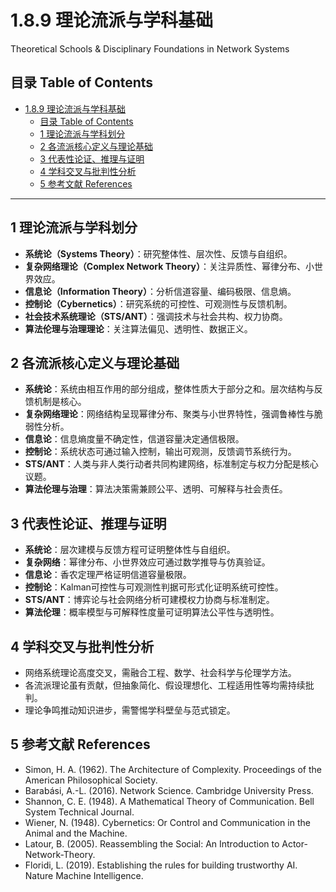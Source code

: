 # 1.8.9 理论流派与学科基础

Theoretical Schools & Disciplinary Foundations in Network Systems

## 目录 Table of Contents

- [1.8.9 理论流派与学科基础](#189-理论流派与学科基础)
  - [目录 Table of Contents](#目录-table-of-contents)
  - [1 理论流派与学科划分](#1-理论流派与学科划分)
  - [2 各流派核心定义与理论基础](#2-各流派核心定义与理论基础)
  - [3 代表性论证、推理与证明](#3-代表性论证推理与证明)
  - [4 学科交叉与批判性分析](#4-学科交叉与批判性分析)
  - [5 参考文献 References](#5-参考文献-references)

---

## 1 理论流派与学科划分

- **系统论（Systems Theory）**：研究整体性、层次性、反馈与自组织。
- **复杂网络理论（Complex Network Theory）**：关注异质性、幂律分布、小世界效应。
- **信息论（Information Theory）**：分析信道容量、编码极限、信息熵。
- **控制论（Cybernetics）**：研究系统的可控性、可观测性与反馈机制。
- **社会技术系统理论（STS/ANT）**：强调技术与社会共构、权力协商。
- **算法伦理与治理理论**：关注算法偏见、透明性、数据正义。

## 2 各流派核心定义与理论基础

- **系统论**：系统由相互作用的部分组成，整体性质大于部分之和。层次结构与反馈机制是核心。
- **复杂网络理论**：网络结构呈现幂律分布、聚类与小世界特性，强调鲁棒性与脆弱性分析。
- **信息论**：信息熵度量不确定性，信道容量决定通信极限。
- **控制论**：系统状态可通过输入控制，输出可观测，反馈调节系统行为。
- **STS/ANT**：人类与非人类行动者共同构建网络，标准制定与权力分配是核心议题。
- **算法伦理与治理**：算法决策需兼顾公平、透明、可解释与社会责任。

## 3 代表性论证、推理与证明

- **系统论**：层次建模与反馈方程可证明整体性与自组织。
- **复杂网络**：幂律分布、小世界效应可通过数学推导与仿真验证。
- **信息论**：香农定理严格证明信道容量极限。
- **控制论**：Kalman可控性与可观测性判据可形式化证明系统可控性。
- **STS/ANT**：博弈论与社会网络分析可建模权力协商与标准制定。
- **算法伦理**：概率模型与可解释性度量可证明算法公平性与透明性。

## 4 学科交叉与批判性分析

- 网络系统理论高度交叉，需融合工程、数学、社会科学与伦理学方法。
- 各流派理论虽有贡献，但抽象简化、假设理想化、工程适用性等均需持续批判。
- 理论争鸣推动知识进步，需警惕学科壁垒与范式锁定。

## 5 参考文献 References

- Simon, H. A. (1962). The Architecture of Complexity. Proceedings of the American Philosophical Society.
- Barabási, A.-L. (2016). Network Science. Cambridge University Press.
- Shannon, C. E. (1948). A Mathematical Theory of Communication. Bell System Technical Journal.
- Wiener, N. (1948). Cybernetics: Or Control and Communication in the Animal and the Machine.
- Latour, B. (2005). Reassembling the Social: An Introduction to Actor-Network-Theory.
- Floridi, L. (2019). Establishing the rules for building trustworthy AI. Nature Machine Intelligence.

